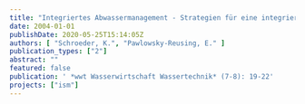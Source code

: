 ```yaml
---
title: "Integriertes Abwassermanagement - Strategien für eine integrierte Bewirtschaftung des Berliner Abwassersystems und Nutzen von lokalen und globalen Steuerungskonzepten"
date: 2004-01-01
publishDate: 2020-05-25T15:14:05Z
authors: [ "Schroeder, K.", "Pawlowsky-Reusing, E." ]
publication_types: ["2"]
abstract: ""
featured: false
publication: ' *wwt Wasserwirtschaft Wassertechnik* (7-8): 19-22'
projects: ["ism"]
---
```


